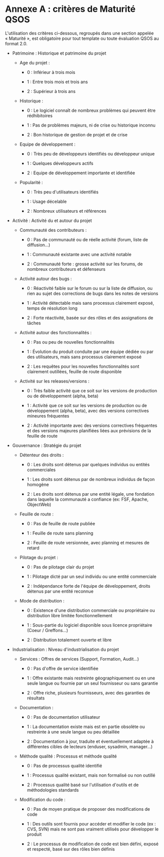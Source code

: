 # Annexe A : critères de Maturité QSOS

L'utilisation des critères ci-dessous, regroupés dans une section appelée « Maturité », est obligatoire pour tout template ou toute évaluation QSOS au format 2.0.
<!--- Generate this list by applying the /Tools/o3s/formats/xml/xslt/evaluation-template-markdown.xsl transformation to QSOS/QSOS/Method/[language]/criteria-maturity_[language].xml --->

* Patrimoine : Historique et patrimoine du projet
    + Age du projet : 

        - 0 :  Inférieur à trois mois

        - 1 :  Entre trois mois et trois ans

        - 2 :  Supérieur à trois ans
    + Historique : 

        - 0 :  Le logiciel connaît de nombreux problèmes qui peuvent être rédhibitoires

        - 1 :  Pas de problèmes majeurs, ni de crise ou historique inconnu

        - 2 :  Bon historique de gestion de projet et de crise
    + Equipe de développement : 

        - 0 :  Très peu de développeurs identifiés ou développeur unique

        - 1 :  Quelques développeurs actifs

        - 2 :  Equipe de développement importante et identifiée
    + Popularité : 

        - 0 :  Très peu d'utilisateurs identifiés

        - 1 :  Usage décelable

        - 2 :  Nombreux utilisateurs et références
* Activité : Activité du et autour du projet
    + Communauté des contributeurs : 

        - 0 :  Pas de communauté ou de réelle activité (forum, liste de diffusion…)

        - 1 :  Communauté existante avec une activité notable

        - 2 :  Communauté forte : grosse activité sur les forums, de nombreux contributeurs et défenseurs
    + Activité autour des bugs : 

        - 0 :  Réactivité faible sur le forum ou sur la liste de diffusion, ou rien au sujet des corrections de bugs dans les notes de versions

        - 1 :  Activité détectable mais sans processus clairement exposé, temps de résolution long

        - 2 :  Forte réactivité, basée sur des rôles et des assignations de tâches
    + Activité autour des fonctionnalités : 

        - 0 :  Pas ou peu de nouvelles fonctionnalités

        - 1 :  Évolution du produit conduite par une équipe dédiée ou par des utilisateurs, mais sans processus clairement exposé

        - 2 :  Les requêtes pour les nouvelles fonctionnalités sont clairement outillées, feuille de route disponible
    + Activité sur les releases/versions : 

        - 0 :  Très faible activité que ce soit sur les versions de production ou de développement (alpha, beta)

        - 1 :  Activité que ce soit sur les versions de production ou de développement (alpha, beta), avec des versions correctives mineures fréquentes

        - 2 :  Activité importante avec des versions correctives fréquentes et des versions majeures planifiées liées aux prévisions de la feuille de route
* Gouvernance : Stratégie du projet
    + Détenteur des droits : 

        - 0 :  Les droits sont détenus par quelques individus ou entités commerciales

        - 1 :  Les droits sont détenus par de nombreux individus de façon homogène

        - 2 :  Les droits sont détenus par une entité légale, une fondation dans laquelle la communauté a confiance (ex: FSF, Apache, ObjectWeb)
    + Feuille de route : 

        - 0 :  Pas de feuille de route publiée

        - 1 :  Feuille de route sans planning

        - 2 :  Feuille de route versionnée, avec planning et mesures de retard
    + Pilotage du projet : 

        - 0 :  Pas de pilotage clair du projet

        - 1 :  Pilotage dicté par un seul individu ou une entité commerciale

        - 2 :  Indépendance forte de l'équipe de développement, droits détenus par une entité reconnue
    + Mode de distribution : 

        - 0 :  Existence d'une distribution commerciale ou propriétaire ou distribution libre limitée fonctionnellement

        - 1 :  Sous-partie du logiciel disponible sous licence propriétaire (Coeur / Greffons...)

        - 2 :  Distribution totalement ouverte et libre
* Industrialisation : Niveau d'industrialisation du projet
    + Services : Offres de services (Support, Formation, Audit...)

        - 0 :  Pas d'offre de service identifiée

        - 1 :  Offre existante mais restreinte géographiquement ou en une seule langue ou fournie par un seul fournisseur ou sans garantie

        - 2 :  Offre riche, plusieurs fournisseurs, avec des garanties de résultats
    + Documentation : 

        - 0 :  Pas de documentation utilisateur

        - 1 :  La documentation existe mais est en partie obsolète ou restreinte à une seule langue ou peu détaillée

        - 2 :  Documentation à jour, traduite et éventuellement adaptée à différentes cibles de lecteurs (enduser, sysadmin, manager...)
    + Méthode qualité : Processus et méthode qualité

        - 0 :  Pas de processus qualité identifié

        - 1 :  Processus qualité existant, mais non formalisé ou non outillé

        - 2 :  Processus qualité basé sur l'utilisation d'outils et de méthodologies standards
    + Modification du code : 

        - 0 :  Pas de moyen pratique de proposer des modifications de code

        - 1 :  Des outils sont fournis pour accéder et modifier le code (ex : CVS, SVN) mais ne sont pas vraiment utilisés pour développer le produit

        - 2 :  Le processus de modification de code est bien défini, exposé et respecté, basé sur des rôles bien définis
